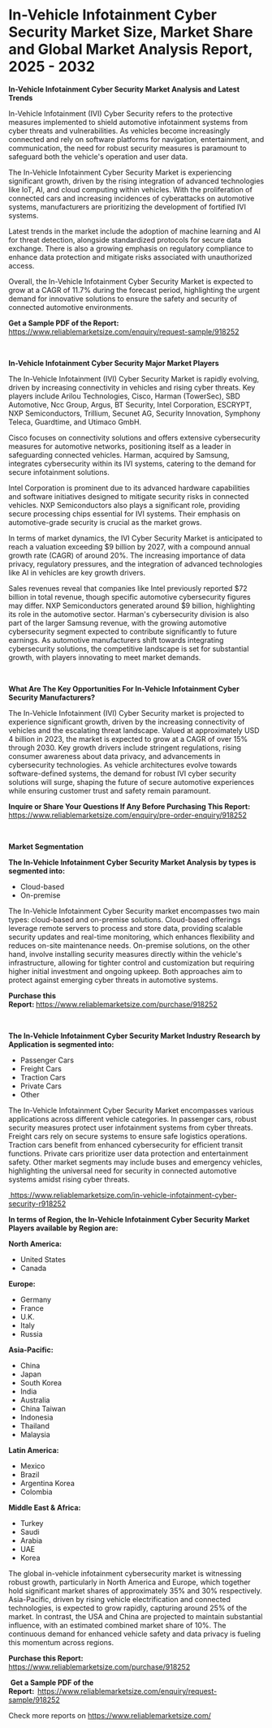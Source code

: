 <p><h1>In-Vehicle Infotainment Cyber Security Market Size, Market Share and Global Market Analysis Report, 2025 - 2032</h1></p><p><strong>In-Vehicle Infotainment Cyber Security Market Analysis and Latest Trends</strong></p>
<p><p>In-Vehicle Infotainment (IVI) Cyber Security refers to the protective measures implemented to shield automotive infotainment systems from cyber threats and vulnerabilities. As vehicles become increasingly connected and rely on software platforms for navigation, entertainment, and communication, the need for robust security measures is paramount to safeguard both the vehicle's operation and user data.</p><p>The In-Vehicle Infotainment Cyber Security Market is experiencing significant growth, driven by the rising integration of advanced technologies like IoT, AI, and cloud computing within vehicles. With the proliferation of connected cars and increasing incidences of cyberattacks on automotive systems, manufacturers are prioritizing the development of fortified IVI systems. </p><p>Latest trends in the market include the adoption of machine learning and AI for threat detection, alongside standardized protocols for secure data exchange. There is also a growing emphasis on regulatory compliance to enhance data protection and mitigate risks associated with unauthorized access. </p><p>Overall, the In-Vehicle Infotainment Cyber Security Market is expected to grow at a CAGR of 11.7% during the forecast period, highlighting the urgent demand for innovative solutions to ensure the safety and security of connected automotive environments.</p></p>
<p><strong>Get a Sample PDF of the Report:&nbsp;</strong> <a href="https://www.reliablemarketsize.com/enquiry/request-sample/918252?utm_campaign=2944&utm_medium=2&utm_source=Github&utm_content=ia&utm_term=11032025&utm_id=in-vehicle-infotainment-cyber-security">https://www.reliablemarketsize.com/enquiry/request-sample/918252</a></p>
<p>&nbsp;</p>
<p><strong>In-Vehicle Infotainment Cyber Security Major Market Players</strong></p>
<p><p>The In-Vehicle Infotainment (IVI) Cyber Security Market is rapidly evolving, driven by increasing connectivity in vehicles and rising cyber threats. Key players include Arilou Technologies, Cisco, Harman (TowerSec), SBD Automotive, Ncc Group, Argus, BT Security, Intel Corporation, ESCRYPT, NXP Semiconductors, Trillium, Secunet AG, Security Innovation, Symphony Teleca, Guardtime, and Utimaco GmbH.</p><p>Cisco focuses on connectivity solutions and offers extensive cybersecurity measures for automotive networks, positioning itself as a leader in safeguarding connected vehicles. Harman, acquired by Samsung, integrates cybersecurity within its IVI systems, catering to the demand for secure infotainment solutions.</p><p>Intel Corporation is prominent due to its advanced hardware capabilities and software initiatives designed to mitigate security risks in connected vehicles. NXP Semiconductors also plays a significant role, providing secure processing chips essential for IVI systems. Their emphasis on automotive-grade security is crucial as the market grows.</p><p>In terms of market dynamics, the IVI Cyber Security Market is anticipated to reach a valuation exceeding $9 billion by 2027, with a compound annual growth rate (CAGR) of around 20%. The increasing importance of data privacy, regulatory pressures, and the integration of advanced technologies like AI in vehicles are key growth drivers.</p><p>Sales revenues reveal that companies like Intel previously reported $72 billion in total revenue, though specific automotive cybersecurity figures may differ. NXP Semiconductors generated around $9 billion, highlighting its role in the automotive sector. Harman's cybersecurity division is also part of the larger Samsung revenue, with the growing automotive cybersecurity segment expected to contribute significantly to future earnings. As automotive manufacturers shift towards integrating cybersecurity solutions, the competitive landscape is set for substantial growth, with players innovating to meet market demands.</p></p>
<p>&nbsp;</p>
<p><strong>What Are The Key Opportunities For In-Vehicle Infotainment Cyber Security Manufacturers?</strong></p>
<p><p>The In-Vehicle Infotainment (IVI) Cyber Security market is projected to experience significant growth, driven by the increasing connectivity of vehicles and the escalating threat landscape. Valued at approximately USD 4 billion in 2023, the market is expected to grow at a CAGR of over 15% through 2030. Key growth drivers include stringent regulations, rising consumer awareness about data privacy, and advancements in cybersecurity technologies. As vehicle architectures evolve towards software-defined systems, the demand for robust IVI cyber security solutions will surge, shaping the future of secure automotive experiences while ensuring customer trust and safety remain paramount.</p></p>
<p><strong>Inquire or Share Your Questions If Any Before Purchasing This Report:</strong> <a href="https://www.reliablemarketsize.com/enquiry/pre-order-enquiry/918252?utm_campaign=2944&utm_medium=2&utm_source=Github&utm_content=ia&utm_term=11032025&utm_id=in-vehicle-infotainment-cyber-security">https://www.reliablemarketsize.com/enquiry/pre-order-enquiry/918252</a></p>
<p>&nbsp;</p>
<p><strong>Market Segmentation</strong></p>
<p><strong>The In-Vehicle Infotainment Cyber Security Market Analysis by types is segmented into:</strong></p>
<p><ul><li>Cloud-based</li><li>On-premise</li></ul></p>
<p><p>The In-Vehicle Infotainment Cyber Security market encompasses two main types: cloud-based and on-premise solutions. Cloud-based offerings leverage remote servers to process and store data, providing scalable security updates and real-time monitoring, which enhances flexibility and reduces on-site maintenance needs. On-premise solutions, on the other hand, involve installing security measures directly within the vehicle's infrastructure, allowing for tighter control and customization but requiring higher initial investment and ongoing upkeep. Both approaches aim to protect against emerging cyber threats in automotive systems.</p></p>
<p><strong>Purchase this Report:&nbsp;</strong><a href="https://www.reliablemarketsize.com/purchase/918252?utm_campaign=2944&utm_medium=2&utm_source=Github&utm_content=ia&utm_term=11032025&utm_id=in-vehicle-infotainment-cyber-security">https://www.reliablemarketsize.com/purchase/918252</a></p>
<p>&nbsp;</p>
<p><strong>The In-Vehicle Infotainment Cyber Security Market Industry Research by Application is segmented into:</strong></p>
<p><ul><li>Passenger Cars</li><li>Freight Cars</li><li>Traction Cars</li><li>Private Cars</li><li>Other</li></ul></p>
<p><p>The In-Vehicle Infotainment Cyber Security Market encompasses various applications across different vehicle categories. In passenger cars, robust security measures protect user infotainment systems from cyber threats. Freight cars rely on secure systems to ensure safe logistics operations. Traction cars benefit from enhanced cybersecurity for efficient transit functions. Private cars prioritize user data protection and entertainment safety. Other market segments may include buses and emergency vehicles, highlighting the universal need for security in connected automotive systems amidst rising cyber threats.</p></p>
<p><a href="https://www.reliablemarketsize.com/in-vehicle-infotainment-cyber-security-r918252?utm_campaign=2944&utm_medium=2&utm_source=Github&utm_content=ia&utm_term=11032025&utm_id=in-vehicle-infotainment-cyber-security">&nbsp;https://www.reliablemarketsize.com/in-vehicle-infotainment-cyber-security-r918252</a></p>
<p><strong>In terms of Region, the In-Vehicle Infotainment Cyber Security Market Players available by Region are:</strong></p>
<p>
    <p> <strong> North America: </strong>
        <ul>
            <li>United States</li>
            <li>Canada</li>
        </ul>
        </p> 
    <p> <strong> Europe: </strong>
        <ul>
            <li>Germany</li>
            <li>France</li>
            <li>U.K.</li>
            <li>Italy</li>
            <li>Russia</li>
        </ul>
        </p> 
    <p> <strong> Asia-Pacific: </strong>
        <ul>
            <li>China</li>
            <li>Japan</li>
            <li>South Korea</li>
            <li>India</li>
            <li>Australia</li>
            <li>China Taiwan</li>
            <li>Indonesia</li>
            <li>Thailand</li>
            <li>Malaysia</li>
        </ul>
        </p> 
    <p> <strong> Latin America: </strong>
        <ul>
            <li>Mexico</li>
            <li>Brazil</li>
            <li>Argentina Korea</li>
            <li>Colombia</li>
        </ul>
        </p> 
    <p> <strong> Middle East & Africa: </strong>
        <ul>
            <li>Turkey</li>
            <li>Saudi</li>
            <li>Arabia</li>
            <li>UAE</li>
            <li>Korea</li>
        </ul>
    </p>
    </p>
<p><p>The global in-vehicle infotainment cybersecurity market is witnessing robust growth, particularly in North America and Europe, which together hold significant market shares of approximately 35% and 30% respectively. Asia-Pacific, driven by rising vehicle electrification and connected technologies, is expected to grow rapidly, capturing around 25% of the market. In contrast, the USA and China are projected to maintain substantial influence, with an estimated combined market share of 10%. The continuous demand for enhanced vehicle safety and data privacy is fueling this momentum across regions.</p></p>
<p><strong>Purchase this Report: </strong><a href="https://www.reliablemarketsize.com/purchase/918252?utm_campaign=2944&utm_medium=2&utm_source=Github&utm_content=ia&utm_term=11032025&utm_id=in-vehicle-infotainment-cyber-security">https://www.reliablemarketsize.com/purchase/918252</a></p>
<p>&nbsp;<strong>Get a Sample PDF of the Report:&nbsp;&nbsp;</strong><a href="https://www.reliablemarketsize.com/enquiry/request-sample/918252?utm_campaign=2944&utm_medium=2&utm_source=Github&utm_content=ia&utm_term=11032025&utm_id=in-vehicle-infotainment-cyber-security">https://www.reliablemarketsize.com/enquiry/request-sample/918252</a></p>
<p><strong></strong></p>
<p>Check more reports on <a href="https://www.reliablemarketsize.com/?utm_campaign=2944&utm_medium=2&utm_source=Github&utm_content=ia&utm_term=11032025&utm_id=in-vehicle-infotainment-cyber-security">https://www.reliablemarketsize.com/</a></p>